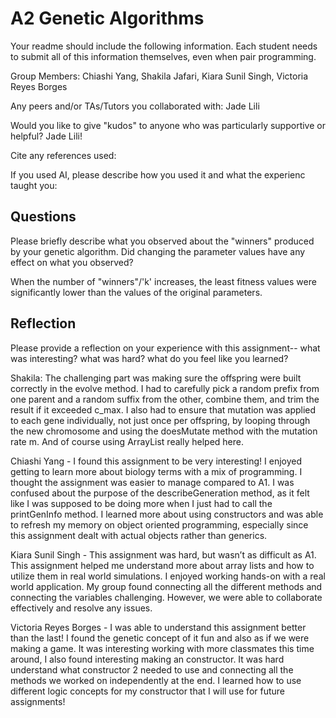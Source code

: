 # A2 Genetic Algorithms

Your readme should include the following information. Each student needs to submit all of this information themselves, even when pair programming. 

Group Members: Chiashi Yang, Shakila Jafari, Kiara Sunil Singh, Victoria Reyes Borges

Any peers and/or TAs/Tutors you collaborated with: Jade Lili

Would you like to give "kudos" to anyone who was particularly supportive or helpful? Jade Lili!

Cite any references used:

If you used AI, please describe how you used it and what the experienc taught you:


## Questions

Please briefly describe what you observed about the "winners" produced by your genetic algorithm. Did changing the parameter values have any effect on what you observed?

When the number of "winners"/'k' increases, the least fitness values were significantly lower than the values of the original parameters. 


## Reflection

Please provide a reflection on your experience with this assignment-- what was interesting? what was hard? what do you feel like you learned?

Shakila: The challenging part was making sure the offspring were built correctly in the evolve method. I had to carefully pick a random prefix from one parent and a random suffix from the other, combine them, and trim the result if it exceeded c_max. I also had to ensure that mutation was applied to each gene individually, not just once per offspring, by looping through the new chromosome and using the doesMutate method with the mutation rate m. And of course using ArrayList really helped here.

Chiashi Yang - I found this assignment to be very interesting! I enjoyed getting to learn more about biology terms with a mix of programming. I thought the assignment was easier to manage compared to A1. I was confused about the purpose of the describeGeneration method, as it felt like I was supposed to be doing more when I just had to call the printGenInfo method. I learned more about using constructors and was able to refresh my memory on object oriented programming, especially since this assignment dealt with actual objects rather than generics.

Kiara Sunil Singh - This assignment was hard, but wasn’t as difficult as A1. This assignment helped me understand more about array lists and how to utilize them in real world simulations. I enjoyed working hands-on with a real world application. My group found connecting all the different methods and connecting the variables challenging. However, we were able to collaborate effectively and resolve any issues. 

Victoria Reyes Borges - I was able to understand this assignment better than the last! I found the genetic concept of it fun and also as if we were making a game. It was interesting working with more classmates this time around, I also found interesting making an constructor. It was hard understand what constructor 2 needed to use and connecting all the methods we worked on independently at the end. I learned how to use different logic concepts for my constructor that I will use for future assignments!
